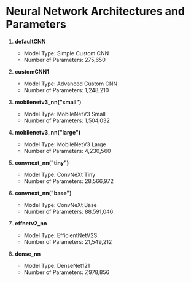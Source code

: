 # Neural Network Architectures and Parameters

1. **defaultCNN**
   - Model Type: Simple Custom CNN
   - Number of Parameters: 275,650

2. **customCNN1**
   - Model Type: Advanced Custom CNN
   - Number of Parameters: 1,248,210

3. **mobilenetv3_nn("small")**
   - Model Type: MobileNetV3 Small
   - Number of Parameters: 1,504,032

4. **mobilenetv3_nn("large")**
   - Model Type: MobileNetV3 Large
   - Number of Parameters: 4,230,560

5. **convnext_nn("tiny")**
   - Model Type: ConvNeXt Tiny
   - Number of Parameters: 28,566,972

6. **convnext_nn("base")**
   - Model Type: ConvNeXt Base
   - Number of Parameters: 88,591,046

7. **effnetv2_nn**
   - Model Type: EfficientNetV2S
   - Number of Parameters: 21,549,212

8. **dense_nn**
   - Model Type: DenseNet121
   - Number of Parameters: 7,978,856

